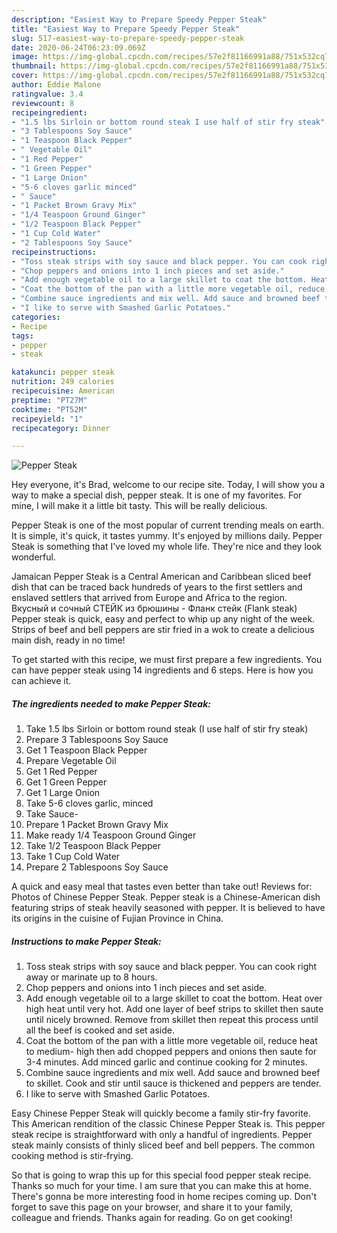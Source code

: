 ```yaml
---
description: "Easiest Way to Prepare Speedy Pepper Steak"
title: "Easiest Way to Prepare Speedy Pepper Steak"
slug: 517-easiest-way-to-prepare-speedy-pepper-steak
date: 2020-06-24T06:23:09.069Z
image: https://img-global.cpcdn.com/recipes/57e2f81166991a88/751x532cq70/pepper-steak-recipe-main-photo.jpg
thumbnail: https://img-global.cpcdn.com/recipes/57e2f81166991a88/751x532cq70/pepper-steak-recipe-main-photo.jpg
cover: https://img-global.cpcdn.com/recipes/57e2f81166991a88/751x532cq70/pepper-steak-recipe-main-photo.jpg
author: Eddie Malone
ratingvalue: 3.4
reviewcount: 8
recipeingredient:
- "1.5 lbs Sirloin or bottom round steak I use half of stir fry steak"
- "3 Tablespoons Soy Sauce"
- "1 Teaspoon Black Pepper"
- " Vegetable Oil"
- "1 Red Pepper"
- "1 Green Pepper"
- "1 Large Onion"
- "5-6 cloves garlic minced"
- " Sauce"
- "1 Packet Brown Gravy Mix"
- "1/4 Teaspoon Ground Ginger"
- "1/2 Teaspoon Black Pepper"
- "1 Cup Cold Water"
- "2 Tablespoons Soy Sauce"
recipeinstructions:
- "Toss steak strips with soy sauce and black pepper. You can cook right away or marinate up to 8 hours."
- "Chop peppers and onions into 1 inch pieces and set aside."
- "Add enough vegetable oil to a large skillet to coat the bottom. Heat over high heat until very hot. Add one layer of beef strips to skillet then saute until nicely browned. Remove from skillet then repeat this process until all the beef is cooked and set aside."
- "Coat the bottom of the pan with a little more vegetable oil, reduce heat to medium- high then add chopped peppers and onions then saute for 3-4 minutes. Add minced garlic and continue cooking for 2 minutes."
- "Combine sauce ingredients and mix well. Add sauce and browned beef to skillet. Cook and stir until sauce is thickened and peppers are tender."
- "I like to serve with Smashed Garlic Potatoes."
categories:
- Recipe
tags:
- pepper
- steak

katakunci: pepper steak 
nutrition: 249 calories
recipecuisine: American
preptime: "PT27M"
cooktime: "PT52M"
recipeyield: "1"
recipecategory: Dinner

---
```



![Pepper Steak](https://img-global.cpcdn.com/recipes/57e2f81166991a88/751x532cq70/pepper-steak-recipe-main-photo.jpg)

Hey everyone, it's Brad, welcome to our recipe site. Today, I will show you a way to make a special dish, pepper steak. It is one of my favorites. For mine, I will make it a little bit tasty. This will be really delicious.

Pepper Steak is one of the most popular of current trending meals on earth. It is simple, it's quick, it tastes yummy. It's enjoyed by millions daily. Pepper Steak is something that I've loved my whole life. They're nice and they look wonderful.

Jamaican Pepper Steak is a Central American and Caribbean sliced beef dish that can be traced back hundreds of years to the first settlers and enslaved settlers that arrived from Europe and Africa to the region. Вкусный и сочный СТЕЙК из брюшины - Фланк стейк (Flank steak) Pepper steak is quick, easy and perfect to whip up any night of the week. Strips of beef and bell peppers are stir fried in a wok to create a delicious main dish, ready in no time!


To get started with this recipe, we must first prepare a few ingredients. You can have pepper steak using 14 ingredients and 6 steps. Here is how you can achieve it.

<!--inarticleads1-->

##### The ingredients needed to make Pepper Steak:

1. Take 1.5 lbs Sirloin or bottom round steak (I use half of stir fry steak)
1. Prepare 3 Tablespoons Soy Sauce
1. Get 1 Teaspoon Black Pepper
1. Prepare  Vegetable Oil
1. Get 1 Red Pepper
1. Get 1 Green Pepper
1. Get 1 Large Onion
1. Take 5-6 cloves garlic, minced
1. Take  Sauce-
1. Prepare 1 Packet Brown Gravy Mix
1. Make ready 1/4 Teaspoon Ground Ginger
1. Take 1/2 Teaspoon Black Pepper
1. Take 1 Cup Cold Water
1. Prepare 2 Tablespoons Soy Sauce


A quick and easy meal that tastes even better than take out! Reviews for: Photos of Chinese Pepper Steak. Pepper steak is a Chinese-American dish featuring strips of steak heavily seasoned with pepper. It is believed to have its origins in the cuisine of Fujian Province in China. 

<!--inarticleads2-->

##### Instructions to make Pepper Steak:

1. Toss steak strips with soy sauce and black pepper. You can cook right away or marinate up to 8 hours.
1. Chop peppers and onions into 1 inch pieces and set aside.
1. Add enough vegetable oil to a large skillet to coat the bottom. Heat over high heat until very hot. Add one layer of beef strips to skillet then saute until nicely browned. Remove from skillet then repeat this process until all the beef is cooked and set aside.
1. Coat the bottom of the pan with a little more vegetable oil, reduce heat to medium- high then add chopped peppers and onions then saute for 3-4 minutes. Add minced garlic and continue cooking for 2 minutes.
1. Combine sauce ingredients and mix well. Add sauce and browned beef to skillet. Cook and stir until sauce is thickened and peppers are tender.
1. I like to serve with Smashed Garlic Potatoes.


Easy Chinese Pepper Steak will quickly become a family stir-fry favorite. This American rendition of the classic Chinese Pepper Steak is. This pepper steak recipe is straightforward with only a handful of ingredients. Pepper steak mainly consists of thinly sliced beef and bell peppers. The common cooking method is stir-frying. 

So that is going to wrap this up for this special food pepper steak recipe. Thanks so much for your time. I am sure that you can make this at home. There's gonna be more interesting food in home recipes coming up. Don't forget to save this page on your browser, and share it to your family, colleague and friends. Thanks again for reading. Go on get cooking!
